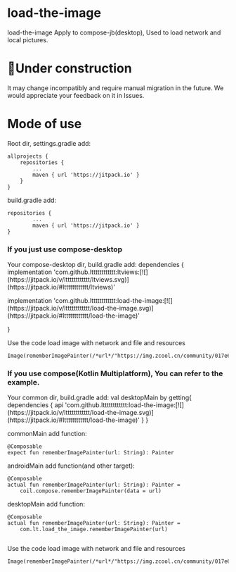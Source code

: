 # load-the-image

load-the-image Apply to compose-jb(desktop), Used to load network and local pictures.
<h1>🚀Under construction</h1>
It may change incompatibly and require manual migration in the future. We would appreciate your feedback on it in Issues.

<h1>Mode of use</h1>
Root dir, settings.gradle add:

```
allprojects {
	repositories {
		...
		maven { url 'https://jitpack.io' }
	}
}
```

build.gradle add:

```
repositories {
    	...
    	maven { url 'https://jitpack.io' }
}
```

<h3>If you just use compose-desktop</h3>
Your compose-desktop dir, build.gradle add:
dependencies {
implementation 'com.github.ltttttttttttt:ltviews:[![](https://jitpack.io/v/ltttttttttttt/ltviews.svg)](https://jitpack.io/#ltttttttttttt/ltviews)'
	<p>implementation 'com.github.ltttttttttttt:load-the-image:[![](https://jitpack.io/v/ltttttttttttt/load-the-image.svg)](https://jitpack.io/#ltttttttttttt/load-the-image)'</p>
}

Use the code load image with network and file and resources

```
Image(rememberImagePainter(/*url*/"https://img.zcool.cn/community/017e625e57415ea801216518c25819.jpg@1280w_1l_2o_100sh.jpg","")
```

<h3>If you use compose(Kotlin Multiplatform), You can refer to the example.</h3>
Your common dir, build.gradle add:
val desktopMain by getting{
	dependencies {
		api 'com.github.ltttttttttttt:load-the-image:[![](https://jitpack.io/v/ltttttttttttt/load-the-image.svg)](https://jitpack.io/#ltttttttttttt/load-the-image)'
	}
}

commonMain add function:

```
@Composable
expect fun rememberImagePainter(url: String): Painter
```

androidMain add function(and other target):

```
@Composable
actual fun rememberImagePainter(url: String): Painter =
    coil.compose.rememberImagePainter(data = url)
```

desktopMain add function:

```
@Composable
actual fun rememberImagePainter(url: String): Painter =
    com.lt.load_the_image.rememberImagePainter(url)
    
```
Use the code load image with network and file and resources

```
Image(rememberImagePainter(/*url*/"https://img.zcool.cn/community/017e625e57415ea801216518c25819.jpg@1280w_1l_2o_100sh.jpg","")
```
